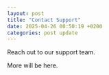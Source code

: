 ```yaml
---
layout: post
title: "Contact Support"
date: 2025-04-26 00:50:19 +0200
categories: post update
---
```


Reach out to our support team.

More will be here.